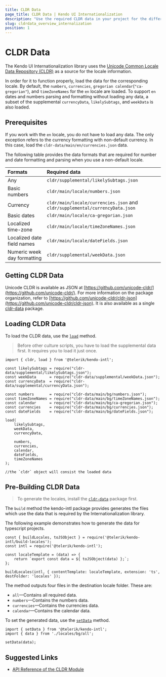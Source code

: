 ```yaml
---
title: CLDR Data
page_title: CLDR Data | Kendo UI Internationalization
description: "Use the required CLDR data in your project for the different Kendo UI Internationalization modules to work."
slug: cldrdata_overview_internalization
position: 1
---
```


# CLDR Data

The Kendo UI Internationalization library uses the [Unicode Common Locale Data Repository (CLDR)](http://cldr.unicode.org/) as a source for the locale information.

In order for it to function properly, load the data for the corresponding locale. By default, the `numbers`, `currencies`, `gregorian calendar`(`"ca-gregorian"`), and `timeZoneNames` for the `en` locale are loaded. To support `en` dates and numbers parsing and formatting without loading any data, a subset of the supplemental `currencyData`, `likelySubtags`, and `weekData` is also loaded.

## Prerequisites

If you work with the `en` locale, you do not have to load any data. The only exception refers to the currency formatting with non-default currency. In this case, load the `cldr-data/main/en/currencies.json` data.

The following table provides the data formats that are required for number and date formatting and parsing when you use a non-default locale.

| Formats                      | Required data                          |
|:---                          |:---                                    |
| Any                          | `cldr/supplemental/likelySubtags.json` |
| Basic numbers                | `cldr/main/locale/numbers.json`        |
| Currency                     | `cldr/main/locale/currencies.json` and `cldr/supplemental/currencyData.json` |
| Basic dates                  | `cldr/main/locale/ca-gregorian.json`   |
| Localized time-zone          | `cldr/main/locale/timeZoneNames.json`  |
| Localized date field names   | `cldr/main/locale/dateFields.json`     |
| Numeric week day formatting  | `cldr/supplemental/weekData.json`      |

## Getting CLDR Data

Unicode CLDR is available as JSON at [https://github.com/unicode-cldr/](https://github.com/unicode-cldr/). For more information on the package organization, refer to [https://github.com/unicode-cldr/cldr-json](https://github.com/unicode-cldr/cldr-json). It is also available as a single [cldr-data](https://www.npmjs.com/package/cldr-data) package.

## Loading CLDR Data

To load the CLDR data, use the [`load`](https://github.com/telerik/kendo-intl/blob/master/docs/cldr/api.md#load) method.

> Before other culture scripts, you have to load the supplemental data first. It requires you to load it just once.

```
import { cldr, load } from '@telerik/kendo-intl';

const likelySubtags = require("cldr-data/supplemental/likelySubtags.json");
const weekData      = require("cldr-data/supplemental/weekData.json");
const currencyData  = require("cldr-data/supplemental/currencyData.json");

const numbers       = require("cldr-data/main/bg/numbers.json");
const timeZoneNames = require("cldr-data/main/bg/timeZoneNames.json");
const calendar      = require("cldr-data/main/bg/ca-gregorian.json");
const currencies    = require("cldr-data/main/bg/currencies.json");
const dateFields    = require("cldr-data/main/bg/dateFields.json");

load(
    likelySubtags,
    weekData,
    currencyData,

    numbers,
    currencies,
    calendar,
    dateFields,
    timeZoneNames
);

//the `cldr` object will consist the loaded data
```

## Pre-Building CLDR Data

> To generate the locales, install the [`cldr-data`](https://www.npmjs.com/package/cldr-data) package first.

The `build` method the kendo-intl package provides generates the files which use the data that is required by the Internationalization library.

The following example demonstrates how to generate the data for typescript projects.

```
const { buildLocales, toJSObject } = require('@telerik/kendo-intl/build-locales');
const intl = require('@telerik/kendo-intl');

const localeTemplate = (data) => {
    return `export const data = ${ toJSObject(data) };`;
};

buildLocales(intl, { contentTemplate: localeTemplate, extension: 'ts', destFolder: 'locales' });
```

The method outputs four files in the destination locale folder. These are:

* `all`&mdash;Contains all required data.
* `numbers`&mdash;Contains the numbers data.
* `currencies`&mdash;Contains the currencies data.
* `calendar`&mdash;Contains the calendar data.

To set the generated data, use the [`setData`](https://github.com/telerik/kendo-intl/blob/master/docs/cldr/api.md#setdata) method.

```
import { setData } from '@telerik/kendo-intl';
import { data } from './locales/bg/all';

setData(data);
```

## Suggested Links

* [API Reference of the CLDR Module](https://github.com/telerik/kendo-intl/blob/master/docs/cldr/api.md)

